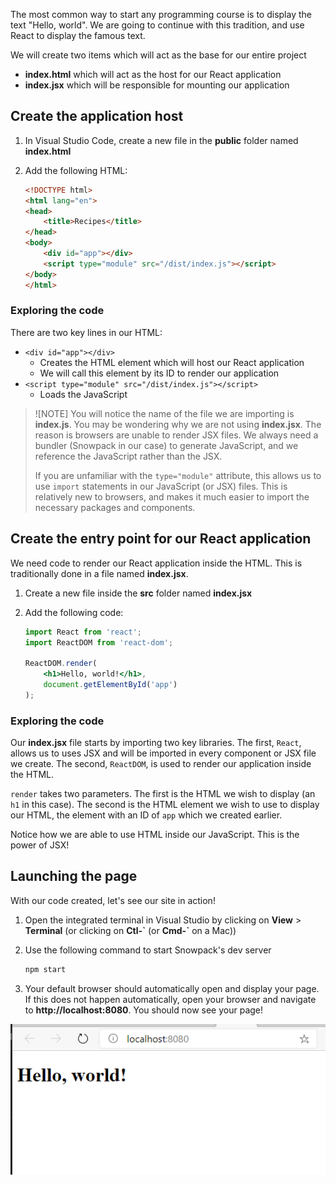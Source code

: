 The most common way to start any programming course is to display the text "Hello, world". We are going to continue with this tradition, and use React to display the famous text.

We will create two items which will act as the base for our entire project

- **index.html** which will act as the host for our React application
- **index.jsx** which will be responsible for mounting our application

## Create the application host

1. In Visual Studio Code, create a new file in the **public** folder named **index.html**
1. Add the following HTML:

    ```html
    <!DOCTYPE html>
    <html lang="en">
    <head>
        <title>Recipes</title>
    </head>
    <body>
        <div id="app"></div>
        <script type="module" src="/dist/index.js"></script>
    </body>
    </html>
    ```

### Exploring the code

There are two key lines in our HTML:

- `<div id="app"></div>`
  - Creates the HTML element which will host our React application
  - We will call this element by its ID to render our application
- `<script type="module" src="/dist/index.js"></script>`
  - Loads the JavaScript

> ![NOTE]
> You will notice the name of the file we are importing is **index.js**. You may be wondering why we are not using **index.jsx**. The reason is browsers are unable to render JSX files. We always need a bundler (Snowpack in our case) to generate JavaScript, and we reference the JavaScript rather than the JSX.
>
> If you are unfamiliar with the `type="module"` attribute, this allows us to use `import` statements in our JavaScript (or JSX) files. This is relatively new to browsers, and makes it much easier to import the necessary packages and components.

## Create the entry point for our React application

We need code to render our React application inside the HTML. This is traditionally done in a file named **index.jsx**.

1. Create a new file inside the **src** folder named **index.jsx**
1. Add the following code:

    ```jsx
    import React from 'react';
    import ReactDOM from 'react-dom';

    ReactDOM.render(
        <h1>Hello, world!</h1>,
        document.getElementById('app')
    );
    ```

### Exploring the code

Our **index.jsx** file starts by importing two key libraries. The first, `React`, allows us to uses JSX and will be imported in every component or JSX file we create. The second, `ReactDOM`, is used to render our application inside the HTML.

`render` takes two parameters. The first is the HTML we wish to display (an `h1` in this case). The second is the HTML element we wish to use to display our HTML, the element with an ID of `app` which we created earlier.

Notice how we are able to use HTML inside our JavaScript. This is the power of JSX!

## Launching the page

With our code created, let's see our site in action!

1. Open the integrated terminal in Visual Studio by clicking on **View** > **Terminal** (or clicking on **Ctl-\`** (or **Cmd-\`** on a Mac))
1. Use the following command to start Snowpack's dev server

    ```bash
    npm start
    ```

1. Your default browser should automatically open and display your page. If this does not happen automatically, open your browser and navigate to **http://localhost:8080**. You should now see your page!

![Screenshot of Hello world page](media/hello.png)
